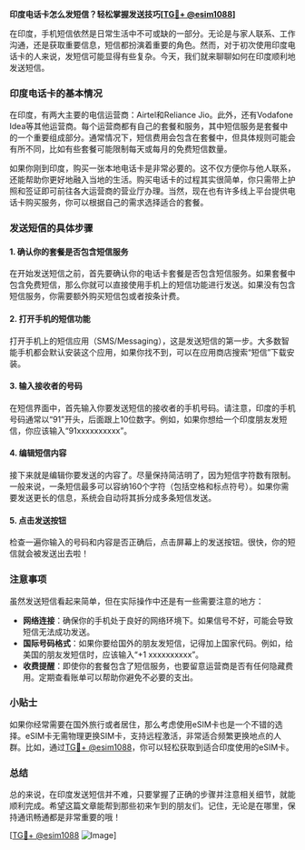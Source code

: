**印度电话卡怎么发短信？轻松掌握发送技巧[[TG💪+ @esim1088](https://t.me/s/esim1088)]**

在印度，手机短信依然是日常生活中不可或缺的一部分。无论是与家人联系、工作沟通，还是获取重要信息，短信都扮演着重要的角色。然而，对于初次使用印度电话卡的人来说，发短信可能显得有些复杂。今天，我们就来聊聊如何在印度顺利地发送短信。

### 印度电话卡的基本情况

在印度，有两大主要的电信运营商：Airtel和Reliance Jio。此外，还有Vodafone Idea等其他运营商。每个运营商都有自己的套餐和服务，其中短信服务是套餐中的一个重要组成部分。通常情况下，短信费用会包含在套餐中，但具体规则可能会有所不同，比如有些套餐可能限制每天或每月的免费短信数量。

如果你刚到印度，购买一张本地电话卡是非常必要的。这不仅方便你与他人联系，还能帮助你更好地融入当地的生活。购买电话卡的过程其实很简单，你只需带上护照和签证即可前往各大运营商的营业厅办理。当然，现在也有许多线上平台提供电话卡购买服务，你可以根据自己的需求选择适合的套餐。

### 发送短信的具体步骤

#### 1. 确认你的套餐是否包含短信服务

在开始发送短信之前，首先要确认你的电话卡套餐是否包含短信服务。如果套餐中包含免费短信，那么你就可以直接使用手机上的短信功能进行发送。如果没有包含短信服务，你需要额外购买短信包或者按条计费。

#### 2. 打开手机的短信功能

打开手机上的短信应用（SMS/Messaging），这是发送短信的第一步。大多数智能手机都会默认安装这个应用，如果你找不到，可以在应用商店搜索“短信”下载安装。

#### 3. 输入接收者的号码

在短信界面中，首先输入你要发送短信的接收者的手机号码。请注意，印度的手机号码通常以“91”开头，后面跟上10位数字。例如，如果你想给一个印度朋友发短信，你应该输入“91xxxxxxxxxx”。

#### 4. 编辑短信内容

接下来就是编辑你要发送的内容了。尽量保持简洁明了，因为短信字符数有限制。一般来说，一条短信最多可以容纳160个字符（包括空格和标点符号）。如果你需要发送更长的信息，系统会自动将其拆分成多条短信发送。

#### 5. 点击发送按钮

检查一遍你输入的号码和内容是否正确后，点击屏幕上的发送按钮。很快，你的短信就会被发送出去啦！

### 注意事项

虽然发送短信看起来简单，但在实际操作中还是有一些需要注意的地方：

- **网络连接**：确保你的手机处于良好的网络环境下。如果信号不好，可能会导致短信无法成功发送。
- **国际号码格式**：如果你要给国外的朋友发短信，记得加上国家代码。例如，给美国的朋友发短信时，应该输入“+1 xxxxxxxxxx”。
- **收费提醒**：即使你的套餐包含了短信服务，也要留意运营商是否有任何隐藏费用。定期查看账单可以帮助你避免不必要的支出。

### 小贴士

如果你经常需要在国外旅行或者居住，那么考虑使用eSIM卡也是一个不错的选择。eSIM卡无需物理更换SIM卡，支持远程激活，非常适合频繁更换地点的人群。比如，通过[TG💪+ @esim1088](https://t.me/s/esim1088)，你可以轻松获取到适合印度使用的eSIM卡。

### 总结

总的来说，在印度发送短信并不难，只要掌握了正确的步骤并注意相关细节，就能顺利完成。希望这篇文章能帮到那些初来乍到的朋友们。记住，无论是在哪里，保持通讯畅通都是非常重要的哦！

[[TG💪+ @esim1088](https://t.me/s/esim1088) ![Image](https://i.postimg.cc/4NQfJmqS/Snipaste-2025-05-13-00-14-12.png)]